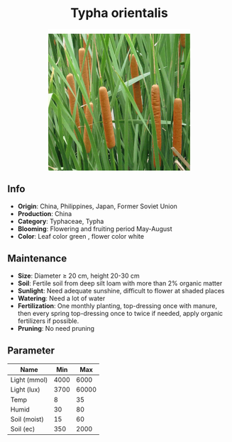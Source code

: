 <h1 align='center'>Typha orientalis</h1>
<p align="center">
    <img 
        align='center'
        width='320'
        src="../images/typha orientalis.png" 
        alt='Typha orientalis' />
</p>

## Info

 - **Origin**: China, Philippines, Japan, Former Soviet Union
 - **Production**: China
 - **Category**: Typhaceae, Typha
 - **Blooming**: Flowering and fruiting period May-August
 - **Color**: Leaf color green , flower color white

## Maintenance

 - **Size**: Diameter ≥ 20 cm, height 20-30 cm
 - **Soil**: Fertile soil from deep silt loam with more than 2% organic matter
 - **Sunlight**: Need adequate sunshine, difficult to flower at shaded places
 - **Watering**: Need a lot of water
 - **Fertilization**: One monthly planting, top-dressing once with manure, then every spring top-dressing once to twice if needed, apply organic fertilizers if possible.
 - **Pruning**: No need pruning

## Parameter

| Name         | Min  | Max   |
|--------------|------|-------|
| Light (mmol) | 4000 | 6000  |
| Light (lux)  | 3700 | 60000 |
| Temp         | 8    | 35    |
| Humid        | 30   | 80    |
| Soil (moist) | 15   | 60    |
| Soil (ec)    | 350  | 2000  |